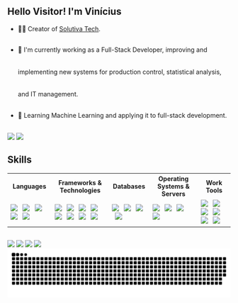 ## Hello Visitor! I'm Vinícius

- 👨‍💻 Creator of [Solutiva Tech](https://solutiva-tech.vercel.app/).

- <p style="line-height:50px;">🔭 I'm currently working as a Full-Stack Developer, improving and implementing new systems for production control, statistical analysis, and IT management.</p>

- 🌱 Learning Machine Learning and applying it to full-stack development.

<div> <br>
  <img height="200em" src="https://github-readme-stats.vercel.app/api?username=vieira-brz&show_icons=true&theme=dark" />
  <img height="200em" src="https://github-readme-stats.vercel.app/api/top-langs/?username=vieira-brz&layout=compact&langs_count=16&hide=css,html,jupyter%20notebook&theme=dark" />
</div>

## Skills

<table style="width:100%; border-collapse: collapse;">
  <tr>
    <th>Languages</th>
    <th>Frameworks & Technologies</th>
    <th>Databases</th>
    <th>Operating Systems & Servers</th>
    <th>Work Tools</th>
  </tr>
  <tr>
    <td>
      <img height="40" src="https://cdn.jsdelivr.net/gh/devicons/devicon@latest/icons/html5/html5-original.svg" /> &nbsp;
      <img height="40" src="https://cdn.jsdelivr.net/gh/devicons/devicon@latest/icons/css3/css3-original.svg" /> &nbsp;
      <img height="40" src="https://cdn.jsdelivr.net/gh/devicons/devicon@latest/icons/javascript/javascript-original.svg" /> &nbsp;
      <img height="40" src="https://cdn.jsdelivr.net/gh/devicons/devicon@latest/icons/python/python-original.svg" /> &nbsp;
      <img height="40" src="https://cdn.jsdelivr.net/gh/devicons/devicon@latest/icons/azuresqldatabase/azuresqldatabase-original.svg" />
    </td>
    <td>
      <img height="40" src="https://cdn.jsdelivr.net/gh/devicons/devicon@latest/icons/jquery/jquery-plain-wordmark.svg" /> &nbsp;
      <img height="40" src="https://cdn.jsdelivr.net/gh/devicons/devicon@latest/icons/react/react-original.svg" /> &nbsp;
      <img height="40" src="https://cdn.jsdelivr.net/gh/devicons/devicon@latest/icons/vuejs/vuejs-original.svg" /> &nbsp;
      <img height="40" src="https://cdn.jsdelivr.net/gh/devicons/devicon@latest/icons/svelte/svelte-original.svg" /> &nbsp;
      <img height="40" src="https://cdn.jsdelivr.net/gh/devicons/devicon@latest/icons/npm/npm-original-wordmark.svg" /> &nbsp;
      <img height="40" src="https://cdn.jsdelivr.net/gh/devicons/devicon@latest/icons/sass/sass-original.svg" /> &nbsp;
      <img height="40" src="https://cdn.jsdelivr.net/gh/devicons/devicon@latest/icons/numpy/numpy-plain-wordmark.svg" /> &nbsp;
      <img height="40" src="https://cdn.jsdelivr.net/gh/devicons/devicon@latest/icons/scikitlearn/scikitlearn-original.svg" />
    </td>
    <td>
      <img height="40" src="https://cdn.jsdelivr.net/gh/devicons/devicon@latest/icons/mysql/mysql-original-wordmark.svg" /> &nbsp;
      <img height="40" src="https://cdn.jsdelivr.net/gh/devicons/devicon@latest/icons/mongodb/mongodb-plain-wordmark.svg" /> &nbsp;
      <img height="40" src="https://cdn.jsdelivr.net/gh/devicons/devicon@latest/icons/nodejs/nodejs-plain-wordmark.svg" /> &nbsp;
      <img height="40" src="https://cdn.jsdelivr.net/gh/devicons/devicon@latest/icons/json/json-original.svg" />
    </td>
    <td>
      <img height="40" src="https://cdn.jsdelivr.net/gh/devicons/devicon@latest/icons/linux/linux-original.svg" /> &nbsp;
      <img height="40" src="https://cdn.jsdelivr.net/gh/devicons/devicon@latest/icons/apache/apache-original-wordmark.svg" /> &nbsp;
      <img height="40" src="https://cdn.jsdelivr.net/gh/devicons/devicon@latest/icons/nginx/nginx-original.svg" /> &nbsp;
      <img height="40" src="https://wpcomputersolutions.com/wp-content/uploads/2018/07/pfsense-logo-e1534531558807.png" />
    </td>
    <td>
      <img height="40" src="https://upload.wikimedia.org/wikipedia/commons/thumb/3/34/Microsoft_Office_Excel_%282019%E2%80%93present%29.svg/1101px-Microsoft_Office_Excel_%282019%E2%80%93present%29.svg.png" /> &nbsp;
      <img height="40" src="https://upload.wikimedia.org/wikipedia/commons/thumb/c/cf/New_Power_BI_Logo.svg/2048px-New_Power_BI_Logo.svg.png" /> &nbsp;
      <img height="40" src="https://cdn.jsdelivr.net/gh/devicons/devicon@latest/icons/figma/figma-original.svg" /> &nbsp;
      <img height="40" src="https://cdn.jsdelivr.net/gh/devicons/devicon@latest/icons/git/git-original.svg" /> &nbsp;
      <img height="40" src="https://cdn.jsdelivr.net/gh/devicons/devicon@latest/icons/jupyter/jupyter-original-wordmark.svg" /> &nbsp;
      <img height="40" src="https://cdn.jsdelivr.net/gh/devicons/devicon@latest/icons/canva/canva-original.svg" />
    </td>
  </tr>
</table>

##

<div>
  <a href="mailto:vieirabraz2003@gmail.com" target="_blank"><img src="https://img.shields.io/badge/Gmail-D14836?style=for-the-badge&logo=gmail&logoColor=white"/></a>
  <a href="https://web.whatsapp.com/send?phone=5541988417602" target="_blank"><img src="https://img.shields.io/badge/WhatsApp-25D366?style=for-the-badge&logo=whatsapp&logoColor=white"></a>
  <a href="https://www.linkedin.com/in/vinicius-vieira-braz/" target="_blank"><img src="https://img.shields.io/badge/LinkedIn-0077B5?style=for-the-badge&logo=linkedin&logoColor=white"></a>
  <a href="https://www.kaggle.com/viniciusbraz03" target="_blank"><img src="https://img.shields.io/badge/Kaggle-20B2AA?style=for-the-badge"></a>
</div>

<picture>
  <source media="(prefers-color-scheme: dark)" srcset="https://raw.githubusercontent.com/vieira-brz/vieira-brz/output/github-contribution-grid-snake-dark.svg">
  <source media="(prefers-color-scheme: light)" srcset="https://raw.githubusercontent.com/vieira-brz/vieira-brz/output/github-contribution-grid-snake.svg">
  <img alt="github contribution grid snake animation" src="https://raw.githubusercontent.com/vieira-brz/vieira-brz/output/github-contribution-grid-snake.svg">
</picture>
